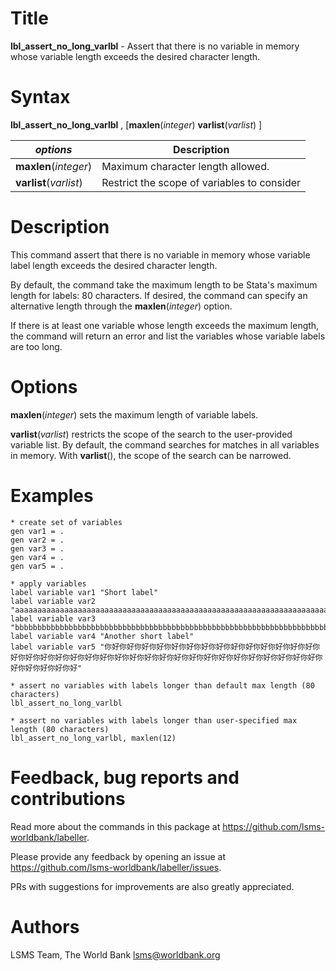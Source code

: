 # Title

__lbl_assert_no_long_varlbl__ - Assert that there is no variable in memory whose variable length exceeds the desired character length.

# Syntax

__lbl_assert_no_long_varlbl__ , [__**max**len__(_integer_) __**v**arlist__(_varlist_) ]

| _options_ | Description |
|-----------|-------------|
| __**max**len__(_integer_)   | Maximum character length allowed.
| __**v**arlist__(_varlist_) | Restrict the scope of variables to consider |

# Description

This command assert that there is no variable in memory whose variable label length exceeds the desired character length.

By default, the command take the maximum length to be Stata's maximum length for labels: 80 characters. If desired, the command can specify an alternative length through the __**max**len__(_integer_) option.

If there is at least one variable whose length exceeds the maximum length, the command will return an error and list the variables whose variable labels are too long.

# Options

__**max**len__(_integer_) sets the maximum length of variable labels.

__**v**arlist__(_varlist_) restricts the scope of the search to the user-provided variable list. By default, the command searches for matches in all variables in memory. With __varlist__(), the scope of the search can be narrowed.

# Examples

```
* create set of variables
gen var1 = .
gen var2 = .
gen var3 = .
gen var4 = .
gen var5 = .

* apply variables
label variable var1 "Short label"
label variable var2 "aaaaaaaaaaaaaaaaaaaaaaaaaaaaaaaaaaaaaaaaaaaaaaaaaaaaaaaaaaaaaaaaaaaaaaaaaaaaaaaa"
label variable var3 "bbbbbbbbbbbbbbbbbbbbbbbbbbbbbbbbbbbbbbbbbbbbbbbbbbbbbbbbbbbbbbbbbbbbbbbbbbbbbbbb"
label variable var4 "Another short label"
label variable var5 "你好你好你好你好你好你好你好你好你好你好你好你好你好你好你好你好你好你好你好你好你好你好你好你好你好你好你好你好你好你好你好你好你好你好你好你好你好你好你好你好"

* assert no variables with labels longer than default max length (80 characters)
lbl_assert_no_long_varlbl

* assert no variables with labels longer than user-specified max length (80 characters)
lbl_assert_no_long_varlbl, maxlen(12)
```

# Feedback, bug reports and contributions

Read more about the commands in this package at https://github.com/lsms-worldbank/labeller.

Please provide any feedback by opening an issue at https://github.com/lsms-worldbank/labeller/issues.

PRs with suggestions for improvements are also greatly appreciated.

# Authors

LSMS Team, The World Bank lsms@worldbank.org
